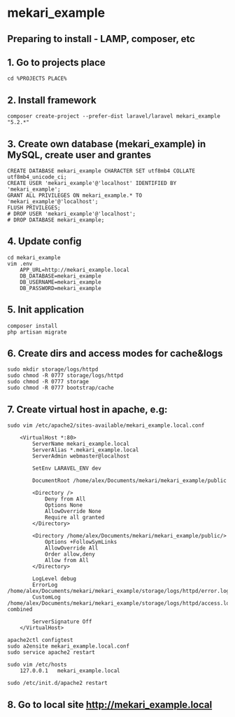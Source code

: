 # mekari_example

## Preparing to install - LAMP, composer, etc

## 1. Go to projects place
    cd %PROJECTS PLACE%
    
## 2. Install framework
    composer create-project --prefer-dist laravel/laravel mekari_example "5.2.*"
    
## 3. Create own database (mekari_example) in MySQL, create user and grantes
    CREATE DATABASE mekari_example CHARACTER SET utf8mb4 COLLATE utf8mb4_unicode_ci;
    CREATE USER 'mekari_example'@'localhost' IDENTIFIED BY 'mekari_example';
    GRANT ALL PRIVILEGES ON mekari_example.* TO 'mekari_example'@'localhost';
    FLUSH PRIVILEGES;
    # DROP USER 'mekari_example'@'localhost';
    # DROP DATABASE mekari_example;

## 4. Update config
    cd mekari_example
    vim .env
        APP_URL=http://mekari_example.local
        DB_DATABASE=mekari_example
        DB_USERNAME=mekari_example
        DB_PASSWORD=mekari_example
    
## 5. Init application
    composer install
    php artisan migrate

## 6. Create dirs and access modes for cache&logs
    sudo mkdir storage/logs/httpd
    sudo chmod -R 0777 storage/logs/httpd
    sudo chmod -R 0777 storage 
    sudo chmod -R 0777 bootstrap/cache
    
## 7. Create virtual host in apache, e.g:

    sudo vim /etc/apache2/sites-available/mekari_example.local.conf

        <VirtualHost *:80>
            ServerName mekari_example.local
            ServerAlias *.mekari_example.local
            ServerAdmin webmaster@localhost

            SetEnv LARAVEL_ENV dev

            DocumentRoot /home/alex/Documents/mekari/mekari_example/public

            <Directory />
                Deny from All
                Options None
                AllowOverride None
                Require all granted
            </Directory>

            <Directory /home/alex/Documents/mekari/mekari_example/public/>
                Options +FollowSymLinks
                AllowOverride All
                Order allow,deny
                Allow from All
            </Directory>

            LogLevel debug
            ErrorLog /home/alex/Documents/mekari/mekari_example/storage/logs/httpd/error.log
            CustomLog /home/alex/Documents/mekari/mekari_example/storage/logs/httpd/access.log combined

            ServerSignature Off
        </VirtualHost>

    apache2ctl configtest
    sudo a2ensite mekari_example.local.conf
    sudo service apache2 restart

    sudo vim /etc/hosts
        127.0.0.1   mekari_example.local

    sudo /etc/init.d/apache2 restart

## 8. Go to local site http://mekari_example.local
